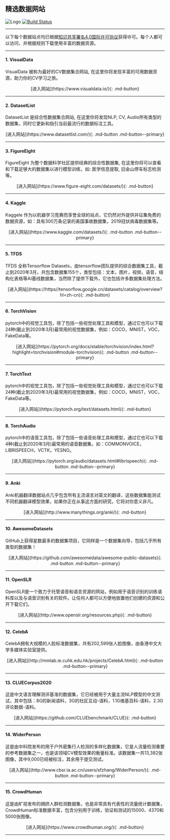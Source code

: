
## 精选数据网站

![Logo](http://www.tisv.cn/img/logo.png)
[![Build Status](http://www.tisv.cn/img/badge.svg)](http://www.tisv.cn/) 

---




以下每个数据站点均已根据[知识共享署名4.0国际许可协议](http://creativecommons.org/licenses/by/4.0/)获得许可。每个人都可以访问，并根据规则下载使用丰富的数据资源。


---




#### 1. VisualData

VisualData 被称为最好的CV数据集合网站, 在这里你将发现丰富的可用数据资源，助力你的CV学习之旅。

<center>
[进入网站](https://www.visualdata.io/){: .md-button}
</center>

---

#### 2. DatasetList

DatasetList 是综合性数据集合网站, 在这里你将发现NLP, CV, Audio所有类型的数据集，同时它更新和指引当前最流行的数据标注工具。

<center>
[进入网站](https://www.datasetlist.com/){: .md-button .md-button--primary}
</center>

---

#### 3. FigureEight

FigureEight 为整个数据科学社区提供经典的综合性数据集, 在这里你将可以查看和下载足够大的数据集以进行模型训练，如: 医学信息提取, 旧金山停车标志检测等。

<center>
[进入网站](https://www.figure-eight.com/datasets/){: .md-button}
</center>

---

#### 4. Kaggle

Kaggele 作为以机器学习竞赛而享誉全球的站点，它仍然对外提供并征集免费的数据资源，如：具有300万条记录的美国事故数据集，2019冠状病毒数据集等。

<center>
[进入网站](https://www.kaggle.com/datasets/){: .md-button .md-button--primary}
</center>

---

#### 5. TFDS

TFDS 全称Tensorflow Datasets，由tensorflow团队提供的综合数据集工具，截止到2020年3月，共包含数据集155个，类型包括：文本，图片，视频，语音，结构化表格等AI基线数据集，当然除了提供下载外，它也包括许多数据集处理方法。

<center>
[进入网站](https://https//tensorflow.google.cn/datasets/catalog/overview?hl=zh-cn){: .md-button}
</center>

---

#### 6. TorchVision

pytorch中的视觉工具包，除了包括一些视觉处理工具和模型，通过它也可以下载24种(截止到2020年3月)最常用的视觉数据集，例如：COCO，MNIST，VOC，FakeData等。

<center>
[进入网站](https://pytorch.org/docs/stable/torchvision/index.html?highlight=torchvision#module-torchvision){: .md-button .md-button--primary}
</center>


---

#### 7. TorchText

pytorch中的视觉工具包，除了包括一些视觉处理工具和模型，通过它也可以下载24种(截止到2020年3月)最常用的视觉数据集，例如：COCO，MNIST，VOC，FakeData等。

<center>
[进入网站](https://pytorch.org/text/datasets.html){: .md-button}
</center>


---

#### 8. TorchAudio

pytorch中的语音工具包，除了包括一些语音处理工具和模型，通过它也可以下载4种(截止到2020年3月)最常用的语音数据集，如：COMMONVOICE，LIBRISPEECH，VCTK，YESNO。

<center>
[进入网站](https://pytorch.org/audio/datasets.html#librispeech){: .md-button .md-button--primary}
</center>


---

#### 9. Anki

Anki机器翻译数据站点几乎包含所有主流语言对英文的翻译，这些数据集能测试不同机器翻译模型效果，如果你正在从事这方面的研究，它将对你意义非凡。

<center>
[进入网站](http://www.manythings.org/anki/){: .md-button}
</center>


---

#### 10. AwesomeDatasets

GitHub上获得星数最多的数据集项目，它同样是一个数据集向导，包括几乎所有类型的数据集！

<center>
[进入网站](https://github.com/awesomedata/awesome-public-datasets){: .md-button .md-button--primary}
</center>

---

#### 11.  OpenSLR

OpenSLR是一个致力于托管语音和语言资源的网站，例如用于语音识别的训练语料库以及与语音识别有关的软件。让任何人都可以方便地放置他们创建的资源和公开下载它们。

<center>
[进入网站](http://www.openslr.org/resources.php){: .md-button}
</center>


---

#### 12. CelebA

CelebA拥有大规模的人脸标准数据集，共有202,599张人脸图像，由香港中文大学多媒体实验室提供。

<center>
[进入网站](http://mmlab.ie.cuhk.edu.hk/projects/CelebA.html){: .md-button .md-button--primary}
</center>


---

#### 13. CLUECorpus2020

这是中文语言理解测评基准的数据集，它已经被用于大量主流NLP模型的中文测试，其中包括：8G的新闻语料，3G的社区互动-语料，1.1G维基百科-语料，2.3G评论数据-语料。

<center>
[进入网站](https://github.com/CLUEbenchmark/CLUE){: .md-button}
</center>

---

#### 14. WiderPerson

这是由中科院发布的用于户外密集行人检测的多样化数据集，它是人流量检测重要的参考数据集之一，也是该领域CV模型效果的衡量标准。该数据集一共13,382张图像，其中9,000已经被标注，其余用于提交测试。

<center>
[进入网站](http://www.cbsr.ia.ac.cn/users/sfzhang/WiderPerson/){: .md-button .md-button--primary}
</center>

---

#### 15. CrowdHuman

这是由旷视发布的拥挤人群检测数据集，也是非常具有代表性的流量统计数据集，CrowdHuman标准数据丰富，包含分别用于训练，验证和测试的15000、4370和5000张图像。

<center>
[进入网站](https://www.crowdhuman.org/){: .md-button}
</center>

---
